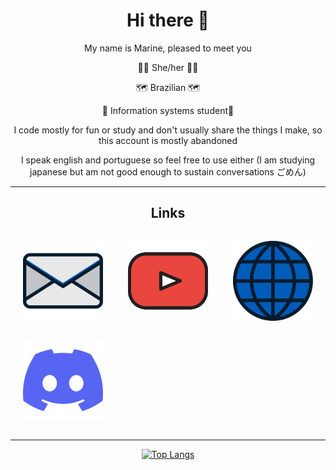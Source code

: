 <div align="center">
<h1>Hi there 👋</h1>

My name is Marine, pleased to meet you

<p>👸🏽 She/her 👸🏽</p>
<p>🗺️ Brazilian 🗺️</p>
<p>🏫 Information systems student🏫</p>

I code mostly for fun or study and don't usually share the things I make, so this account is mostly abandoned

I speak english and portuguese so feel free to use either
(I am studying japanese but am not good enough to sustain conversations ごめん)

---
<h2>Links</h2>
<div id="links" style="display: grid;
    grid-template-columns: repeat(auto-fit,minmax(150px, 1fr));
    align-items: center;
    justify-items: center;">
  <p class="container"><a class="link" href="mailto:cyanmarine@cyanmarine.net"
    ><img
      src="https://raw.githubusercontent.com/PrincessCyanMarine/PrincessCyanMarine/main/assets/email.svg"
      width="128px"
      alt="Email"
      title="Email"
  /> </a></p>


  <p class="container"><a class="link" href="https://www.youtube.com/@cyanmarine"
    ><img
      src="https://raw.githubusercontent.com/PrincessCyanMarine/PrincessCyanMarine/main/assets/youtube.svg"
      alt="Youtube"
      title="Youtube"
      width="128px;"
  /> </a></p>


  <p class="container"><a class="link" href="https://cyanmarine.net/"
    ><img
      src="https://raw.githubusercontent.com/PrincessCyanMarine/PrincessCyanMarine/main/assets/website.svg"
      alt="Website"
      title="Website"
      width="128px;"
  /> </a></p>


  <p class="container"><a class="link" href="https://discordapp.com/users/305883924310261760"
    ><img
      src="https://raw.githubusercontent.com/PrincessCyanMarine/PrincessCyanMarine/main/assets/discord.svg"
      alt="Discord username"
      title="Discord (Probably the best way to contact me)"
      width="128px;"
  /> </a></p>
</div>


<!-- [<img src="" alt="" title="" width=16px;> ][] -->

---

[![Top Langs](https://github-readme-stats.vercel.app/api/top-langs/?username=PrincessCyanMarine&theme=nightowl&hide_border=true&layout=compact)](https://github.com/anuraghazra/github-readme-stats)
</div>
